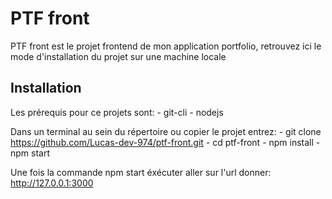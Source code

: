 # PTF front
PTF front est le projet frontend de mon application portfolio, retrouvez ici le mode d'installation du projet sur une machine locale

## Installation 
Les prérequis pour ce projets sont:
    - git-cli
    - nodejs

Dans un terminal au sein du répertoire ou copier le projet entrez:
    - git clone https://github.com/Lucas-dev-974/ptf-front.git
    - cd ptf-front
    - npm install 
    - npm start

Une fois la commande npm start éxécuter aller sur l'url donner: http://127.0.0.1:3000